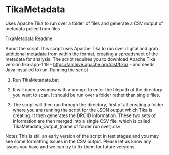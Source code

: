 # TikaMetadata
Uses Apache Tika to run over a folder of files and generate a CSV output of metadata pulled from files

TikaMetadata Readme

About the script
This script uses Apache Tika to run over digital and grab additional metadata from within the format, creating a spreadsheet of the metadata for analysis.
The script requires you to download Apache Tika version tika-app-1.19 - https://archive.apache.org/dist/tika/ - and needs Java installed to run.
Running the script

1.	Run TikaMetadata.bat

2.	It will open a window with a prompt to enter the filepath of the directory you want to scan. It should be run over a folder rather than single files.

3.	The script will then run through the directory, first of all creating a folder where you are running the script for the JSON output which Tika is creating. It then generates the DROID information. These two sets of information are then merged into a single CSV file, which is called TikaMetadata_Output_(name of folder run over).csv

Notes
This is still an early version of the script in test stages and you may see some formatting issues in the CSV output. Please let us know any issues you have and we can try to fix them for future versions.
